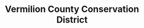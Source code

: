 ---
layout: repo
title: "Vermilion County Conservation District"
id: 15821
permalink: repos/15821/
---